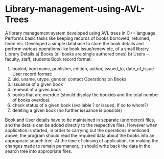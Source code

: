 # Library-management-using-AVL-Trees
A library management system developed using AVL trees in C++ language. Performs basic tasks like keeping records of books borrowed, returned, fined etc.
Developed a simple database to store the book details and perform various operations like book issue/renew etc, of a small library.
Library Details
a) Books (all books are single authored ones)
b) Users – faculty, staff, students
Book record format:
1. bookid, bookname, publisher, edition, author, issued_to, date_of_issue
User record format:
1. uid, uname, utype, gender, contact
Operations on Books
1. issuance of a given book
2. renewal of a given book
3. books that are overdue (should display the bookids and the total number of books overdue).
4. check status of a given book (available ? or issued, If so to whom?)
5. deleting a given book (no further issuance is possible)

Book and User details have to be maintained in separate (unordered) files, and the details can be added directly to the respective files.
However when application is started, in order to carrying out the operations mentioned above, the program should read the required data about the books into an appropriate search tree. At the time of closing of application, for making the changes made to remain permanent, it should write back the data in the search tree into appropriate files.
